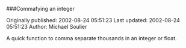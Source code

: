 ###Commafying an integer

Originally published: 2002-08-24 05:51:23
Last updated: 2002-08-24 05:51:23
Author: Michael Soulier

A quick function to comma separate thousands in an integer or float.